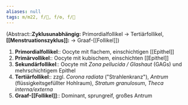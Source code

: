 ```yaml
---
aliases: null
tags: m/m22, f/🦩, f/⚙️, f/🔬
---
```

(Abstract::**Zyklusunabhängig:** Primordialfollikel → Tertiärfollikel, **[[Menstruationszyklus]]:** → Graaf-[[Follikel]])

1. **Primordialfollikel**:: Oocyte mit flachem, einschichtigen [[Epithel]]
2. **Primärvollikel**:: Oocyte mit kubischem, einschichten [[Epithel]]
3. **Sekundärfollikel**:: Oocyte mit *Zona pellucida / Glashaut* (GAGs) und mehrschichtigem Epithel
4. **Tertiärfollikel**:: zzgl. *Corona radiata* ("Strahlenkranz"), *Antrum* (flüssigkeitsgefüllter Hohlraum), *Stratum granulosum*, *Theca interna/externa*
5. **Graaf-[[Follikel]]**:: Dominant, sprungreif, großes Antrum